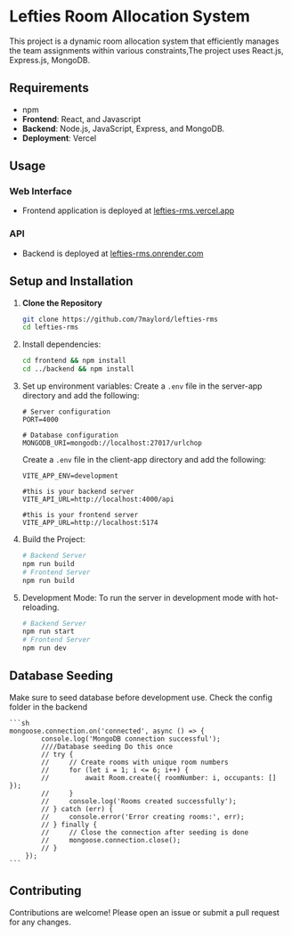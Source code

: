 # Lefties Room Allocation System

This project is a dynamic room allocation system that efficiently manages the team assignments within various constraints,The project uses React.js, Express.js, MongoDB.


## Requirements

- npm
-   **Frontend**: React, and Javascript
-   **Backend**: Node.js, JavaScript, Express, and MongoDB.
-   **Deployment**: Vercel

## Usage

### Web Interface

-   Frontend application is deployed  at [lefties-rms.vercel.app](https://lefties-rms.vercel.app/)

### API

- Backend is deployed at [lefties-rms.onrender.com](https://lefties-rms.onrender.com/api)


## Setup and Installation

1. **Clone the Repository**

   ```bash
   git clone https://github.com/7maylord/lefties-rms
   cd lefties-rms

2. Install dependencies:
    ```sh
    cd frontend && npm install
    cd ../backend && npm install
    ```

3. Set up environment variables:
    Create a `.env` file in the server-app directory and add the following:
    ```env
    # Server configuration
    PORT=4000

    # Database configuration
    MONGODB_URI=mongodb://localhost:27017/urlchop
    ```
    
    Create a `.env` file in the client-app directory and add the following:
    ```env
    VITE_APP_ENV=development

    #this is your backend server
    VITE_API_URL=http://localhost:4000/api 

    #this is your frontend server
    VITE_APP_URL=http://localhost:5174  
    ```

4. Build the Project:
    ```sh
    # Backend Server
    npm run build
    # Frontend Server
    npm run build
    ```
5. Development Mode: To run the server in development mode with hot-reloading.
    ```sh
    # Backend Server
    npm run start
    # Frontend Server
    npm run dev
    ```
## Database Seeding
Make sure to seed database before development use. Check the config folder in the backend

    ```sh
    mongoose.connection.on('connected', async () => {
            console.log('MongoDB connection successful');
            ////Database seeding Do this once
            // try {
            //     // Create rooms with unique room numbers
            //     for (let i = 1; i <= 6; i++) {
            //         await Room.create({ roomNumber: i, occupants: [] });
            //     }
            //     console.log('Rooms created successfully');
            // } catch (err) {
            //     console.error('Error creating rooms:', err);
            // } finally {
            //     // Close the connection after seeding is done
            //     mongoose.connection.close();
            // }
        });
    ```

## Contributing
Contributions are welcome! Please open an issue or submit a pull request for any changes.